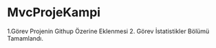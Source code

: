 # MvcProjeKampi
1.Görev Projenin Githup Özerine Eklenmesi
2. Görev İstatistikler Bölümü Tamamlandı.

